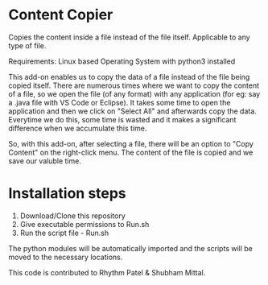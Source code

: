 # Content Copier

Copies the content inside a file instead of the file itself. Applicable to any type of file.

Requirements: Linux based Operating System with python3 installed

This add-on enables us to copy the data of a file instead of the file being copied itself. 
There are numerous times where we want to copy the content of a file, so we open the file (of any format) with any application (for eg: say a .java file with VS Code or Eclipse). It takes some time to open the application and then we click on "Select All" and afterwards copy the data. Everytime we do this, some time is wasted and it makes a significant difference when we accumulate this time.

So, with this add-on, after selecting a file, there will be an option to "Copy Content" on the right-click menu. The content of the file is copied and we save our valuble time.

# Installation steps

1) Download/Clone this repository
2) Give executable permissions to Run.sh
3) Run the script file - Run.sh

The python modules will be automatically imported and the scripts will be moved to the necessary locations.

This code is contributed to Rhythm Patel & Shubham Mittal.
